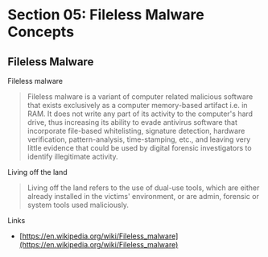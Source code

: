 # Section 05: Fileless Malware Concepts

## Fileless Malware
Fileless malware
> Fileless malware is a variant of computer related malicious software that exists exclusively as a computer memory-based artifact i.e. in RAM.
> It does not write any part of its activity to the computer's hard drive, thus increasing its ability to evade antivirus software that incorporate file-based whitelisting, signature detection, hardware verification, pattern-analysis, time-stamping, etc., and leaving very little evidence that could be used by digital forensic investigators to identify illegitimate activity.

Living off the land
> Living off the land refers to the use of dual-use tools, which are either already installed in the victims' environment, or are admin, forensic or system tools used maliciously.

Links
- [https://en.wikipedia.org/wiki/Fileless_malware](https://en.wikipedia.org/wiki/Fileless_malware)
